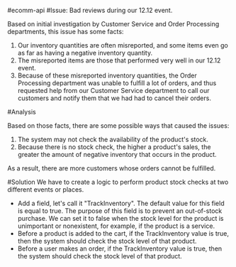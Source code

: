 #ecomm-api
#Issue: Bad reviews during our 12.12 event.

Based on initial investigation by Customer Service and Order Processing departments, this issue has some facts:
1. Our inventory quantities are often misreported, and some items even go as far as having a negative inventory quantity.
2. The misreported items are those that performed very well in our 12.12 event.
3. Because of these misreported inventory quantities, the Order Processing department was unable to fulfill a lot of orders, and thus requested help from our Customer Service department to call our customers and notify them that we had had to cancel their orders.
 
#Analysis

Based on those facts, there are some possible ways that caused the issues:
1. The system may not check the availability of the product's stock.
2. Because there is no stock check, the higher a product's sales, the greater the amount of negative inventory that occurs in the product.

As a result, there are more customers whose orders cannot be fulfilled.

#Solution
We have to create a logic to perform product stock checks at two different events or places.
- Add a field, let's call it "TrackInventory". The default value for this field is equal to true. The purpose of this field is to prevent an out-of-stock purchase. We can set it to false when the stock level for the product is unimportant or nonexistent, for example, if the product is a service.
- Before a product is added to the cart, if the TrackInventory value is true, then the system should check the stock level of that product.
- Before a user makes an order, if the TrackInventory value is true, then the system should check the stock level of that product.